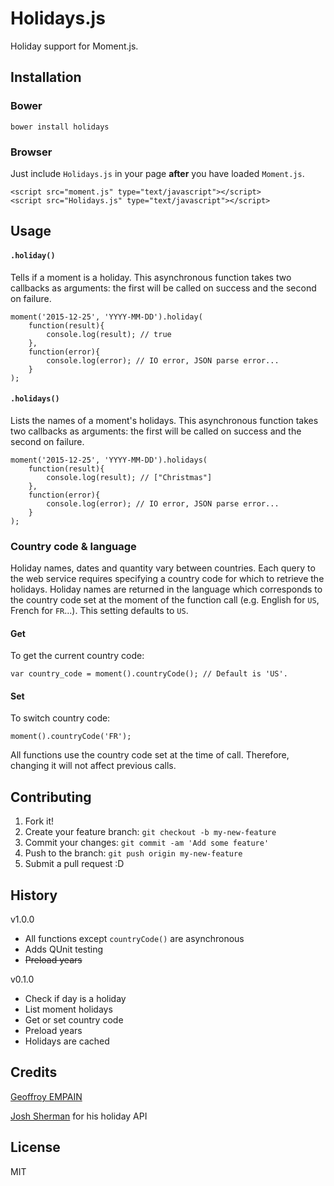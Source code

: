 # Holidays.js
Holiday support for Moment.js.
## Installation
### Bower
```
bower install holidays
```
### Browser
Just include `Holidays.js` in your page **after** you have loaded `Moment.js`.
```
<script src="moment.js" type="text/javascript"></script>
<script src="Holidays.js" type="text/javascript"></script>
```
## Usage
#### `.holiday()`
Tells if a moment is a holiday. This asynchronous function takes two callbacks as arguments: the first will be called on success and the second on failure.
```
moment('2015-12-25', 'YYYY-MM-DD').holiday(
    function(result){
        console.log(result); // true
    },
    function(error){
        console.log(error); // IO error, JSON parse error...
    }
);
```
#### `.holidays()`
Lists the names of a moment's holidays. This asynchronous function takes two callbacks as arguments: the first will be called on success and the second on failure.
```
moment('2015-12-25', 'YYYY-MM-DD').holidays(
    function(result){
        console.log(result); // ["Christmas"]
    },
    function(error){
        console.log(error); // IO error, JSON parse error...
    }
);
```
### Country code & language
Holiday names, dates and quantity vary between countries. Each query to the web service requires specifying a country code for which to retrieve the holidays. Holiday names are returned in the language which corresponds to the country code set at the moment of the function call (e.g. English for `US`, French for `FR`...). This setting defaults to `US`.
#### Get
To get the current country code:
```
var country_code = moment().countryCode(); // Default is 'US'.
```
#### Set
To switch country code:
```
moment().countryCode('FR');
```
All functions use the country code set at the time of call. Therefore, changing it will not affect previous calls. 
## Contributing
1. Fork it!
2. Create your feature branch: `git checkout -b my-new-feature`
3. Commit your changes: `git commit -am 'Add some feature'`
4. Push to the branch: `git push origin my-new-feature`
5. Submit a pull request :D

## History
v1.0.0
  * All functions except `countryCode()` are asynchronous
  * Adds QUnit testing
  * ~~Preload years~~
  
v0.1.0
  * Check if day is a holiday
  * List moment holidays
  * Get or set country code
  * Preload years
  * Holidays are cached

## Credits
[Geoffroy EMPAIN](http://empain.eu)

[Josh Sherman](http://joshtronic.com/?ref=holidayapi) for his holiday API
## License
MIT
